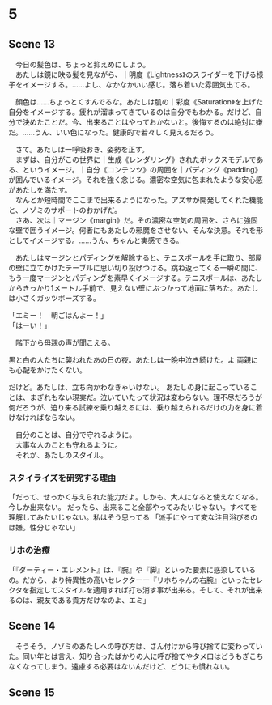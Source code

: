 # 5

## Scene 13

　今日の髪色は、ちょっと抑えめにしよう。  
　あたしは鏡に映る髪を見ながら、｜明度《Lightness》のスライダーを下げる様子をイメージする。……よし、なかなかいい感じ。落ち着いた雰囲気出てる。

　顔色は……ちょっとくすんでるな。あたしは肌の｜彩度《Saturation》を上げた自分をイメージする。疲れが溜まってきているのは自分でもわかる。だけど、自分で決めたことだ。今、出来ることはやっておかないと。後悔するのは絶対に嫌だ。……うん、いい色になった。健康的で若々しく見えるだろう。

　さて。あたしは一呼吸おき、姿勢を正す。  
　まずは、自分がこの世界に｜生成《レンダリング》されたボックスモデルである、というイメージ。｜自分《コンテンツ》の周囲を｜パディング《padding》が囲んでいるイメージ。それを強く念じる。濃密な空気に包まれたような安心感があたしを満たす。  
　なんとか短時間でここまで出来るようになった。アズサが開発してくれた機能と、ノゾミのサポートのおかげだ。  
　さあ、次は｜マージン《margin》だ。その濃密な空気の周囲を、さらに強固な壁で囲うイメージ。何者にもあたしの邪魔をさせない、そんな決意。それを形としてイメージする。……うん、ちゃんと実感できる。

　あたしはマージンとパディングを解除すると、テニスボールを手に取り、部屋の壁に立てかけたテーブルに思い切り投げつける。跳ね返ってくる一瞬の間に、もう一度マージンとパディングを素早くイメージする。テニスボールは、あたしからきっかり1メートル手前で、見えない壁にぶつかって地面に落ちた。あたしは小さくガッツポーズする。

「エミー！　朝ごはんよー！」  
「はーい！」

　階下から母親の声が聞こえる。

黒と白の人たちに襲われたあの日の夜。あたしは一晩中泣き続けた。よ
両親にも心配をかけたくない。

だけど。あたしは、立ち向かわなきゃいけない。
あたしの身に起こっていることは、まぎれもない現実だ。泣いていたって状況は変わらない。理不尽だろうが何だろうが、迫り来る試練を乗り越えるには、乗り越えられるだけの力を身に着けなければならない。

　自分のことは、自分で守れるように。  
　大事な人のことも守れるように。  
　それが、あたしのスタイル。

### スタイライズを研究する理由
「だって、せっかく与えられた能力だよ。しかも、大人になると使えなくなる。
今しか出来ない。
だったら、出来ること全部やってみたいじゃない。すべてを理解してみたいじゃない。私はそう思ってる
「派手にやって変な注目浴びるのは嫌。性分じゃない」

### リホの治療
「『ダーティー・エレメント』は、『腕』や『脚』といった要素に感染しているの。だから、より特異性の高いセレクターー『リホちゃんの右腕』といったセレクタを指定してスタイルを適用すれば打ち消す事が出来る。そして、それが出来るのは、親友である貴方だけなのよ、エミ」

## Scene 14


　そうそう。ノゾミのあたしへの呼び方は、さん付けから呼び捨てに変わっていた。同い年とは言え、知り合ったばかりの人に呼び捨てやタメ口はどうもぎこちなくなってしまう。遠慮する必要はないんだけど、どうにも慣れない。
　
## Scene 15



<!--stackedit_data:
eyJoaXN0b3J5IjpbOTAzNjUyMjQ4LC0xMjUwNTgxNjIsLTI3OD
k2NDE3MCwtMTM4ODU4MTY3Nyw5NzU2MjM3NSwtMjQ1Mzg4MjU1
XX0=
-->